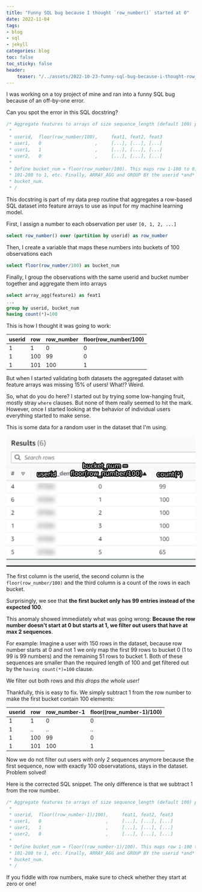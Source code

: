 ```yaml
---
title: "Funny SQL bug because I thought `row_number()` started at 0"
date: 2022-11-04
tags:
- blog
- sql
- jekyll
categories: blog
toc: false
toc_sticky: false
header:
    teaser: "/../assets/2022-10-23-funny-sql-bug-because-i-thought-row_number-started-at-0/thumbnail.png"
---
```

<!-- ctrl + alt + v -->

I was working on a toy project of mine and ran into a funny SQL bug because of an off-by-one error.

Can you spot the error in this SQL docstring?

```sql
/* Aggregate features to arrays of size sequence_length (default 100) per user.
 * 
 * userid,  floor(row_number/100),     feat1, feat2, feat3
 * user1,   0                    ,     [...], [...], [...] 
 * user1,   1                    ,     [...], [...], [...]
 * user2,   0                    ,     [...], [...], [...]
 * 
 * Define bucket_num = floor(row_number/100). This maps row 1-100 to 0, row
 * 101-200 to 1, etc. Finally, ARRAY_AGG and GROUP BY the userid *and* the
 * bucket_num.
 * /
```

This docstring is part of my data prep routine that aggregates a row-based SQL dataset into feature arrays to use as input for my machine learning model.

First, I assign a number to each observation per user `[0, 1, 2, ...]` 

```sql
select row_number() over (partition by userid) as row_number
```

Then, I create a variable that maps these numbers into buckets of 100 observations each 

```sql
select floor(row_number/100) as bucket_num
```

Finally, I group the observations with the same userid and bucket number together and aggregate them into arrays

```sql
select array_agg(feature1) as feat1
...
group by userid, bucket_num
having count(*)=100
```

This is how I thought it was going to work:

| userid | row | row_number | floor(row_number/100) |
|--------|-----|------------|-----------------------|
| 1      | 1   | 0          | 0                     |
| 1      | 100 | 99         | 0                     |
| 1      | 101 | 100        | 1                     |

But when I started validating both datasets the aggregated dataset with feature
arrays was missing 15% of users! What!? Weird.

So, what do you do here? I started out by trying some low-hanging fruit, mostly
stray `where` clauses. But none of them really seemed to hit the mark. However, once I started looking at the behavior of individual users everything started to make sense.

This is some data for a random user in the dataset that I'm using.

![](/../assets/2022-10-23-funny-sql-bug-because-i-thought-row_number-started-at-0/2022-10-23-08-56-41.png)

The first column is the userid, the second column is the `floor(row_number/100)` and the third column is a count of the rows in each bucket. 

Surprisingly, we see that **the first bucket only has 99 entries instead of the expected 100**. 

This anomaly showed immediately what was going wrong: **Because the row number doesn't start at 0 but starts at 1, we filter out users that have at max 2 sequences**.

For example: Imagine a user with 150 rows in the dataset, because row number starts at 0 and not 1 we only map the first 99 rows to bucket 0 (1 to 99 is 99 numbers) and the remaining 51 rows to bucket 1. Both of these sequences are smaller than the required length of 100 and get filtered out by the `having count(*)=100` clause. 

We filter out both rows and *this drops the whole user!*

Thankfully, this is easy to fix. We simply subtract 1 from the row number to make the first bucket contain 100 elements:

| userid | row | row_number-1 | floor((row_number-1)/100) |
|--------|-----|--------------|-----------------------|
| 1      | 1   | 0            | 0                     |
| 1      | ..  | ..           | ..                    |
| 1      | 100 | 99           | 0                     |
| 1      | 101 | 100          | 1                     |

Now we do not filter out users with only 2 sequences anymore because the first sequence, now with exactly 100 observatations, stays in the dataset. Problem solved!

Here is the corrected SQL snippet. The only difference is that we subtract 1 from the row number.

```sql
/* Aggregate features to arrays of size sequence_length (default 100) per user.
 * 
 * userid,  floor((row_number-1)/100),     feat1, feat2, feat3
 * user1,   0                        ,     [...], [...], [...] 
 * user1,   1                        ,     [...], [...], [...]
 * user2,   0                        ,     [...], [...], [...]
 * 
 * Define bucket_num = floor((row_number-1)/100). This maps row 1-100 to 0, row
 * 101-200 to 1, etc. Finally, ARRAY_AGG and GROUP BY the userid *and* the
 * bucket_num.
 * /
```

If you fiddle with row numbers, make sure to check whether they start at zero or one!